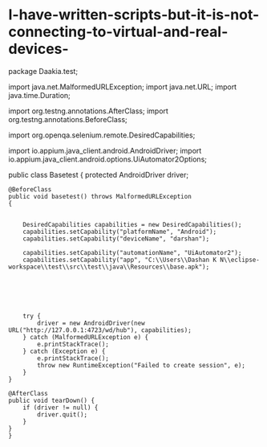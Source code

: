 # I-have-written-scripts-but-it-is-not-connecting-to-virtual-and-real-devices-

package Daakia.test;

import java.net.MalformedURLException;
import java.net.URL;
import java.time.Duration;

import org.testng.annotations.AfterClass;
import org.testng.annotations.BeforeClass;

import org.openqa.selenium.remote.DesiredCapabilities;

import io.appium.java_client.android.AndroidDriver;
import io.appium.java_client.android.options.UiAutomator2Options;

public class Basetest {
	protected AndroidDriver driver;
	
	@BeforeClass
	public void basetest() throws MalformedURLException
	{

		
		DesiredCapabilities capabilities = new DesiredCapabilities();
		capabilities.setCapability("platformName", "Android");
		capabilities.setCapability("deviceName", "darshan");
	
		capabilities.setCapability("automationName", "UiAutomator2");
		capabilities.setCapability("app", "C:\\Users\\Dashan K N\\eclipse-workspace\\test\\src\\test\\java\\Resources\\base.apk");
		
		
	
		

		
		try {
            driver = new AndroidDriver(new URL("http://127.0.0.1:4723/wd/hub"), capabilities);
        } catch (MalformedURLException e) {
            e.printStackTrace();
        } catch (Exception e) {
            e.printStackTrace();
            throw new RuntimeException("Failed to create session", e);
        }
    }

    @AfterClass
    public void tearDown() {
        if (driver != null) {
            driver.quit();
        }
    }
    }
	
	
	
	
	
	
	
	
	
	
	



